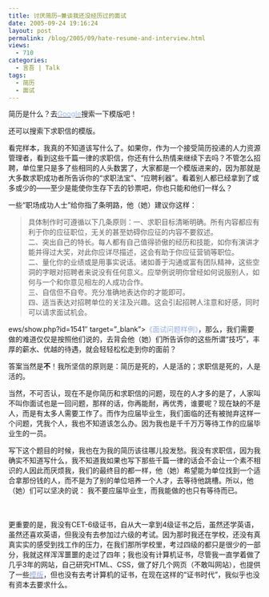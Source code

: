 ```yaml
---
title: 讨厌简历—兼谈我还没经历过的面试
date: 2005-09-24 19:16:24
layout: post
permalink: /blog/2005/09/hate-resume-and-interview.html
views:
  - 710
categories:
  - 言吾 | Talk
tags:
  - 简历
  - 面试
---
```

简历是什么？去[<font color="#9cbceb">Google</font>][1]搜索一下模版吧！

还可以搜索下求职信的模版。

看完样本，我真的不知道该写什么了。如果你，作为一个接受简历投递的人力资源管理者，看到这些千篇一律的求职信，你还有什么热情来继续下去吗？不管怎么招聘，单位里只是多了些相同的人头数罢了，大家都是一个模版进来的，因为那就是大多数求职成功者所告诉你的“求职法宝”、“应聘利器”。看着别人都已经拿到了或多或少的——至少是能使你生存下去的钞票吧，你也只能和他们一样么？

一些“职场成功人士”给你指了条明路，他（她）建议你这样：

> 具体制作时可遵循以下几条原则：一、求职目标清晰明确。所有内容都应有利于你的应征职位，无关的甚至妨碍你应征的内容不要叙述。  
> 二、突出自己的特长。每人都有自己值得骄傲的经历和技能，如你有演讲才能并得过大奖，对此你应详尽描述，这会有助于你应征营销等职位。  
> 二、量化你的业绩或是用事实说话。诸如善于沟通或富有团队精神，这些空洞的字眼对招聘者来说没有任何意义。应举例说明你曾经如何说服别人，如何与一个和你意见相左的人成功合作。  
> 三、自信但不自夸。充分准确地表达你的才能即可。  
> 四、适当表达对招聘单位的关注及兴趣。这会引起招聘人注意和好感，同时可以请求面试机会。

ews/show.php?id=1541&#8243; target=&#8221;_blank&#8221;><font color="#99aadd">《面试问题样例》</font></a>，那么，我们需要做的难道仅仅是按照他们说的，去背会他（她）们所告诉你的这些所谓“技巧”，丰厚的薪水、优越的待遇，就会轻轻松松走到你的面前？

<!--more-->

答案当然是**不**！我所坚信的原则是：简历是死的，人是活的；求职信是死的，人是活的。

当然，不可否认，现在不是你简历和求职信的问题，现在的人才多的是了，人家叫不叫你面试也是一回问题，那样的话，你再能耐，再优秀，谁要呢？现在缺的不是人，而是有太多人需要工作了。而作为应届毕业生，我们面临的还有被抛弃这样一个问题，凭我个人，我也不知道该怎么办。因为我也是千千万万等待工作的应届毕业生的一员。

写下这个题目的时候，我也在为我的简历该往哪儿投发愁。我没有求职信，因为我确实不知道写什么，我不知道我如果也写下那些千篇一律的话会不会让一个素不相识的人因此而厌烦我，我们的最终目的都一样，他（她）希望能为单位找到一个适合拿那份钱的人，而不是为了别的单位培养一个人才，去等待他跳槽。所以，他（她）们可以坚决的说： 我不要应届毕业生，而我能做的也只有等待而已。

　

更重要的是，我没有CET-6级证书，自从大一拿到4级证书之后，虽然还学英语，虽然还喜欢英语，但我没有去参加过六级的考试。因为那时我还在学校，还没有真真实实的感受到找工作的压力，在我们那所学校里，考过四级的都只是很少的一部分，我就这样浑浑噩噩的走过了四年；我也没有计算机证书，尽管我一直学着做了几乎3年的网站，自己研究HTML、CSS，做了好几个网页（不敢叫网站），也提供了一些<a href="http://ycul.yculblog.com/post.338594.html" target="_blank"><font color="#99aadd">模版</font></a>，但也没有去考计算机的证书，在现在这样的“证书时代”，我似乎也没有资本去要求什么。

 [1]: http://www.google.com/